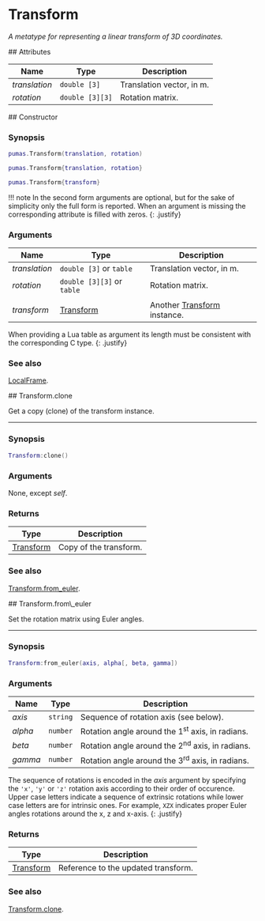 # Transform
_A metatype for representing a linear transform of 3D coordinates._


<div markdown="1" class="shaded-box fancy">
## Attributes

|Name|Type|Description|
|----|----|-----------|
|*translation*|`double [3]`| Translation vector, in m. |
|*rotation*   |`double [3][3]`| Rotation matrix.|
</div>


<div markdown="1" class="shaded-box fancy">
## Constructor

### Synopsis

```lua
pumas.Transform(translation, rotation)

pumas.Transform{translation, rotation}

pumas.Transform{transform}
```

!!! note
    In the second form arguments are optional, but for the sake of simplicity
    only the full form is reported. When an argument is missing the
    corresponding attribute is filled with zeros.
    {: .justify}

### Arguments

|Name|Type|Description|
|----|----|-----------|
|*translation*|`double [3]` or `table`| Translation vector, in m. |
|*rotation*   |`double [3][3]` or `table`| Rotation matrix.|
||||
|*transform*|[Transform](Transform.md)| Another [Transform](Transform.md) instance. |


When providing a Lua table as argument its length must be consistent with the
corresponding C type.
{: .justify}

### See also

[LocalFrame](LocalFrame.md).
</div>


<div markdown="1" class="shaded-box fancy">
## Transform.clone

Get a copy (clone) of the transform instance.

---

### Synopsis

```lua
Transform:clone()
```

### Arguments

None, except *self*.

### Returns

|Type|Description|
|----|-----------|
|[Transform](Transform.md)| Copy of the transform.|

### See also

[Transform.from\_euler](#transformfrom_euler).
</div>


<div markdown="1" class="shaded-box fancy">
## Transform.from\_euler

Set the rotation matrix using Euler angles.

---

### Synopsis

```lua
Transform:from_euler(axis, alpha[, beta, gamma])
```

### Arguments

|Name|Type|Description|
|----|----|-----------|
|*axis* |`string`| Sequence of rotation axis (see below). |
|*alpha*|`number`| Rotation angle around the 1<sup>st</sup> axis, in radians.|
|*beta* |`number`| Rotation angle around the 2<sup>nd</sup> axis, in radians.|
|*gamma*|`number`| Rotation angle around the 3<sup>rd</sup> axis, in radians.|

The sequence of rotations is encoded in the *axis* argument by specifying the
`'x'`, `'y'` or `'z'` rotation axis according to their order of occurence.
Upper case letters indicate a sequence of extrinsic rotations while lower case
letters are for intrinsic ones. For example, `XZX` indicates proper Euler angles
rotations around the x, z and x-axis.
{: .justify}

### Returns

|Type|Description|
|----|-----------|
|[Transform](Transform.md)| Reference to the updated transform.|

### See also

[Transform.clone](#transformclone).
</div>
